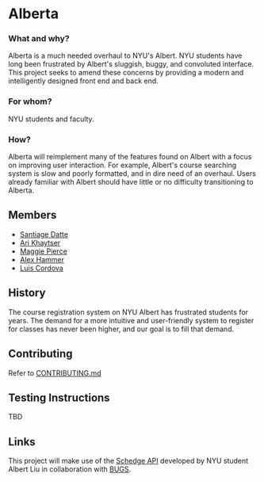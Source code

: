 # Alberta

### What and why?
Alberta is a much needed overhaul to NYU's Albert. NYU students have long been frustrated by Albert's sluggish, buggy, and convoluted interface. This project seeks to amend these concerns by providing a modern and intelligently designed front end and back end.

### For whom?
NYU students and faculty.

### How?
Alberta will reimplement many of the features found on Albert with a focus on improving user interaction. For example, Albert's course searching system is slow and poorly formatted, and in dire need of an overhaul. Users already familiar with Albert should have little or no difficulty transitioning to Alberta.

## Members
- [Santiage Datte](https://github.com/sdarre)
- [Ari Khaytser](https://github.com/ajk745)
- [Maggie Pierce](https://github.com/m-ggie)
- [Alex Hammer](https://github.com/ah4597)
- [Luis Cordova](https://github.com/LGCX)

## History
The course registration system on NYU Albert has frustrated students for years. The demand for a more intuitive and user-friendly system to register for classes has never been higher, and our goal is to fill that demand. 

## Contributing
Refer to [CONTRIBUTING.md](./CONTRIBUTING.md)

## Testing Instructions
TBD

## Links
This project will make use of the [Schedge API](https://github.com/BUGS-NYU/schedge) developed by NYU student Albert Liu in collaboration with [BUGS](https://bugs-nyu.github.io/). 
